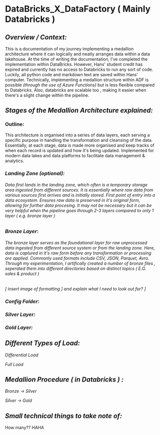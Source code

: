 # DataBricks_X_DataFactory ( Mainly Databricks ) 

## _Overview / Context:_
This is a documentation of my journey implementing a medallion architecture where it can logically and neatly arranges data within a data lakehouse. At the time of writing the documentation, I've completed the implementation within DataBricks. However, Hans' student credit has expired and currently has no access to Databricks to run any sort of code. Luckily, all python code and markdown text are saved within Hans' computer. Technically, implementing a medallion structure within ADF is possible _(through the use of Azure Functions)_ but is less flexible compared to Databricks. Also, databricks are scalable too , making it easier when there's a slight change within the pipeline. 

## _Stages of the Medallion Architecture explained:_  
### **Outline:**
This architecture is organised into a series of data layers, each serving a specific purpose in handling the transformation and cleansing of the data. Essentially, at each stage, data is made more organised and keep tracks of when each record is updated and how it's being updated. Implemented for modern data lakes and data platforms to facilitate data management & analytics.  

### _Landing Zone (optional):_  
###### Data first lands in the landing zone, which often is a temporary storage area ingested from different sources. It is essentially where raw data from various sources first arrives and is initially stored. First point of entry into a data ecosystem. Ensures raw data is preserved in it's original form, allowing for further data procesing. It may not be necessary but it can be very helpful when the pipeline goes through 2-3 layers compared to only 1 layer ( e.g. bronze layer ) 

### _Bronze Layer:_
###### The bronze layer serves as the foundational layer for raw unprocessed data ingested from different source system or from the landing zone. Here, data is captured in it's raw form before any transformation or processing are applied. Commonly used formats include CSV, JSON, Parquet, Avro. Through my experimentation, I artifically created a number of bronze files , seperated them into different directories based on distinct topics ( E.G. sales & product )

_[ insert image of formatting ] and explain what I need to look out for? ]_

### _Config Folder:_

### _Silver Layer:_

### _Gold Layer:_

## _Different Types of Load:_
_Differential Load_

_Full Load_

## _Medallion Procedure ( in Databricks ) :_  

_Bronze -> Silver_

_Silver -> Gold_  


## _Small technical things to take note of:_

How many?? HAHA

